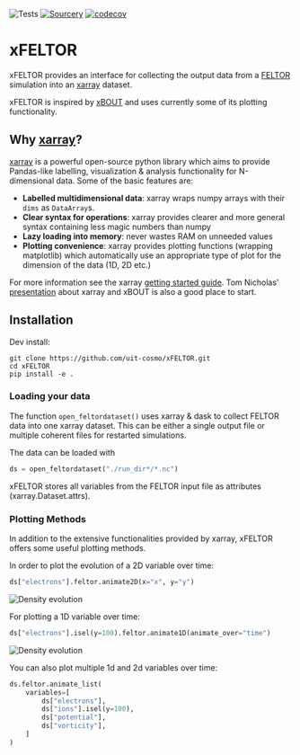 ![Tests](https://github.com/uit-cosmo/xFELTOR/actions/workflows/workflow.yml/badge.svg)
[![Sourcery](https://img.shields.io/badge/Sourcery-enabled-brightgreen)](https://sourcery.ai)
[![codecov](https://codecov.io/gh/uit-cosmo/xFELTOR/branch/main/graph/badge.svg?token=X5056EG1CR)](https://codecov.io/gh/uit-cosmo/xFELTOR)
# xFELTOR
xFELTOR provides an interface for collecting the output data from a
[FELTOR](https://github.com/feltor-dev/feltor) simulation into an
[xarray](https://xarray.pydata.org/en/stable/index.html)
dataset. 

xFELTOR is inspired by [xBOUT](https://github.com/boutproject/xBOUT) and uses currently some of its plotting functionality.

## Why [xarray](https://xarray.pydata.org/en/stable/index.html)?

[xarray](https://xarray.pydata.org/en/stable/index.html) is a powerful open-source python library which aims to provide Pandas-like labelling, visualization & analysis functionality for N-dimensional data. Some of the basic features are:
* **Labelled multidimensional data**: xarray wraps numpy arrays with their `dims` as `DataArray`s.
* **Clear syntax for operations**: xarray provides clearer and more general syntax containing less magic numbers than numpy 
* **Lazy loading into memory**: never wastes RAM on unneeded values
* **Plotting convenience**: xarray provides plotting functions (wrapping matplotlib) which automatically use an appropriate type of plot for the dimension of the data (1D, 2D etc.)

For more information see the xarray [getting started guide](http://xarray.pydata.org/en/stable/getting-started-guide/why-xarray.html). Tom Nicholas' [presentation](https://github.com/TomNicholas/xBOUT--BOUT-workshop2019) about xarray and xBOUT is also a good place to start. 
## Installation

Dev install:
```
git clone https://github.com/uit-cosmo/xFELTOR.git
cd xFELTOR
pip install -e .
```


### Loading your data

The function `open_feltordataset()` uses xarray & dask to collect FELTOR
data into one xarray dataset. This can be either a single output file or multiple coherent files for restarted simulations.

The data can be loaded with

```python
ds = open_feltordataset("./run_dir*/*.nc")
```
xFELTOR stores all variables from the FELTOR input file as attributes (xarray.Dataset.attrs).
### Plotting Methods

In addition to the extensive functionalities provided by xarray, xFELTOR offers some useful plotting methods. 

In order to plot the evolution of a 2D variable over time:
```python
ds["electrons"].feltor.animate2D(x="x", y="y")
```
![Density evolution](readme_gifs/2d_blob.gif ) 

For plotting a 1D variable over time:
```python
ds["electrons"].isel(y=100).feltor.animate1D(animate_over="time")
```
![Density evolution](readme_gifs/1d_blob.gif ) 

You can also plot multiple 1d and 2d variables over time:
```python
ds.feltor.animate_list(
    variables=[
        ds["electrons"],
        ds["ions"].isel(y=100),
        ds["potential"],
        ds["vorticity"],
    ]
)
```
